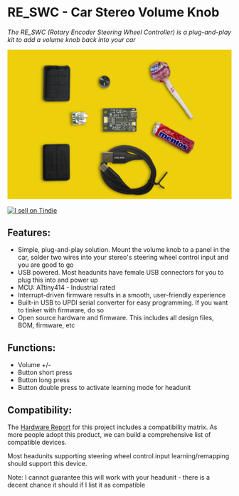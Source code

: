 # RE_SWC - Car Stereo Volume Knob

_The RE_SWC (Rotary Encoder Steering Wheel Controller) is a plug-and-play kit to add a volume knob back into your car_

![RE_SWC Product Render](/Images/RE_SWC_kit.png)

<a href="https://www.tindie.com/stores/lilindian14/?ref=offsite_badges&utm_source=sellers_lilindian14&utm_medium=badges&utm_campaign=badge_medium"><img src="https://d2ss6ovg47m0r5.cloudfront.net/badges/tindie-mediums.png" alt="I sell on Tindie" width="150" height="78"></a>

## Features:

- Simple, plug-and-play solution. Mount the volume knob to a panel in the car, solder two wires into your stereo's steering wheel control input and you are good to go
- USB powered. Most headunits have female USB connectors for you to plug this into and power up
- MCU: ATtiny414 - Industrial rated
- Interrupt-driven firmware results in a smooth, user-friendly experience
- Built-in USB to UPDI serial converter for easy programming. If you want to tinker with firmware, do so
- Open source hardware and firmware. This includes all design files, BOM, firmware, etc

## Functions:

- Volume +/-
- Button short press
- Button long press
- Button double press to activate learning mode for headunit

## Compatibility:

The [Hardware Report](https://docs.google.com/spreadsheets/d/1KuhRTHHPlsPpQyRziJOaQv1jJqykjcSSAFU2pcPYcbk/edit?usp=sharing) for this project includes a compatibility matrix. As more people adopt this product, we can build a comprehensive list of compatible devices.

Most headunits supporting steering wheel control input learning/remapping should support this device.

Note: I cannot guarantee this will work with your headunit - there is a decent chance it should if I list it as compatible

